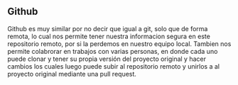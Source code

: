 ## Github

Github es muy similar por no decir que igual a git, solo que de forma remota, lo cual nos permite tener nuestra informacion segura en este repositorio remoto, por si la perdemos en nuestro equipo local. Tambien nos permite colabrorar en trabajos con varias personas, en donde cada uno puede clonar y tener su propia versión del proyecto original y hacer cambios los cuales luego puede subir al repositorio remoto y unirlos a al proyecto original mediante una pull request.
